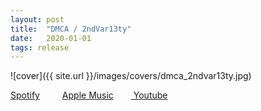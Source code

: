 ```yaml
---
layout: post
title:  "DMCA / 2ndVar13ty"
date:   2020-01-01
tags: release
---
```

![cover]({{ site.url }}/images/covers/dmca_2ndvar13ty.jpg)

<a href="https://open.spotify.com/album/185XxaIEIcu0E3zUpwlPfN?si=fNaou0j2Syu2ktIzkrHwgA"> Spotify</a>
&emsp;&emsp;
<a href="https://music.apple.com/us/album/dmca-2ndvar13ty-single/1493529635"> Apple Music</a>&emsp;&emsp;<a href="https://www.youtube.com/playlist?list=PLZttbibA79ovgmtBdWmjgNyYiTs6kR_Iw"> Youtube</a>
